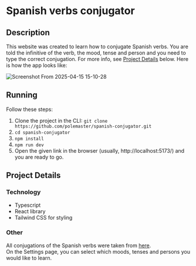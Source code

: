 # Spanish verbs conjugator

## Description

This website was created to learn how to conjugate Spanish verbs. You are told the infinitive of the verb, the mood, tense and person and you need to type the correct conjugation. For more info, see [Project Details](#project-details) below. Here is how the app looks like:

![Screenshot From 2025-04-15 15-10-28](https://github.com/user-attachments/assets/9dfaa60e-3506-47da-8b7c-67dcfbb9ad92)


## Running

Follow these steps:

1. Clone the project in the CLI: `git clone https://github.com/polemaster/spanish-conjugator.git`
1. `cd spanish-conjugator`
1. `npm install`
1. `npm run dev`
1. Open the given link in the browser (usually, http://localhost:5173/) and you are ready to go.

## Project Details

### Technology

- Typescript
- React library
- Tailwind CSS for styling

### Other

All conjugations of the Spanish verbs were taken from [here](https://github.com/ghidinelli/fred-jehle-spanish-verbs).  
On the Settings page, you can select which moods, tenses and persons you would like to learn.  
